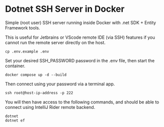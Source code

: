 # Dotnet SSH Server in Docker

Simple (root user) SSH server running inside Docker with .net SDK + Entity Framework tools.

This is useful for Jetbrains or VScode remote IDE (via SSH) features if you cannot run the remote server directly on the host.

```
cp .env.example .env
```

Set your desired SSH_PASSWORD password in the .env file, then start the container.

```
docker compose up -d --build
```

Then connect using your password via a terminal app.

```
ssh root@host-ip-address -p 222
```

You will then have access to the following commands, and should be able to connect using IntelliJ Rider remote backend.

```
dotnet
dotnet ef
```
